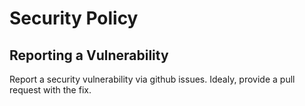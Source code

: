 # Security Policy

## Reporting a Vulnerability

Report a security vulnerability via github issues. Idealy, provide a pull request with the fix.
